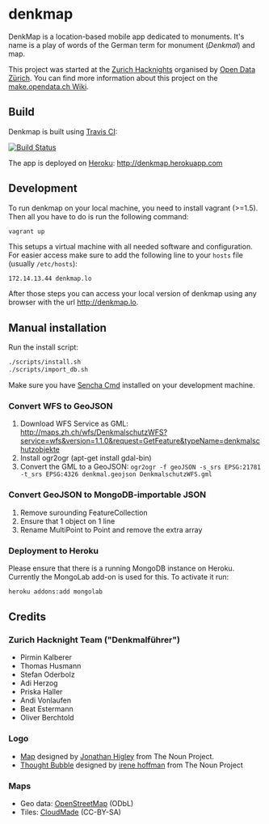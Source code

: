 denkmap
=======

DenkMap is a location-based mobile app dedicated to monuments.
It's name is a play of words of the German term for monument (_Denkmal_) and map.

This project was started at the [Zurich Hacknights](http://opendata.ch/projects/open-data-zuerich-hacknights/) organised by [Open Data Zürich](http://www.stadt-zuerich.ch/opendata).
You can find more information about this project on the [make.opendata.ch Wiki](http://make.opendata.ch/wiki/project:denkmalfuehrer).

## Build

Denkmap is built using [Travis CI](https://travis-ci.org):

[![Build Status](https://api.travis-ci.org/denkmap/denkmap.png?branch=develop)](http://travis-ci.org/denkmap/denkmap)

The app is deployed on [Heroku](https://www.heroku.com/): http://denkmap.herokuapp.com


## Development

To run denkmap on your local machine, you need to install vagrant (>=1.5). Then all you have to do is run the following command:

```bash
vagrant up
```

This setups a virtual machine with all needed software and configuration.
For easier access make sure to add the following line to your `hosts` file (usually `/etc/hosts`):

```
172.14.13.44 denkmap.lo
```

After those steps you can access your local version of denkmap using any browser with the url http://denkmap.lo.

## Manual installation

Run the install script:

```bash
./scripts/install.sh
./scripts/import_db.sh
```

Make sure you have [Sencha Cmd](http://www.sencha.com/products/sencha-cmd/download) installed on your development machine.

### Convert WFS to GeoJSON

1. Download WFS Service as GML: http://maps.zh.ch/wfs/DenkmalschutzWFS?service=wfs&version=1.1.0&request=GetFeature&typeName=denkmalschutzobjekte
2. Install ogr2ogr (apt-get install gdal-bin)
3. Convert the GML to a GeoJSON: `ogr2ogr -f geoJSON -s_srs EPSG:21781 -t_srs EPSG:4326 denkmal.geojson DenkmalschutzWFS.gml`

### Convert GeoJSON to MongoDB-importable JSON

1. Remove surounding FeatureCollection
2. Ensure that 1 object on 1 line
3. Rename MultiPoint to Point and remove the extra array

### Deployment to Heroku

Please ensure that there is a running MongoDB instance on Heroku. Currently the MongoLab add-on is used for this.
To activate it run:

```bash
heroku addons:add mongolab
```

## Credits

### Zurich Hacknight Team ("Denkmalführer")

* Pirmin Kalberer
* Thomas Husmann
* Stefan Oderbolz
* Adi Herzog
* Priska Haller
* Andi Vonlaufen
* Beat Estermann
* Oliver Berchtold

### Logo

* [Map](http://thenounproject.com/noun/map/#icon-No5260) designed by [Jonathan Higley](http://thenounproject.com/jonathan) from The Noun Project.
* [Thought Bubble](http://thenounproject.com/noun/thought-bubble/#icon-No14958) designed by [irene hoffman](http://thenounproject.com/i) from The Noun Project

### Maps

* Geo data: [OpenStreetMap](http://www.openstreetmap.org/copyright) (ODbL)
* Tiles: [CloudMade](http://cloudmade.com/) (CC-BY-SA)
